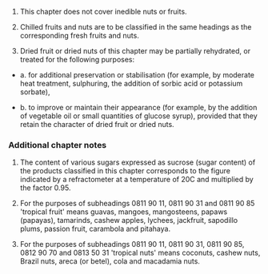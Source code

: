 1. This chapter does not cover inedible nuts or fruits.

2. Chilled fruits and nuts are to be classified in the same headings as the corresponding fresh fruits and nuts.

3. Dried fruit or dried nuts of this chapter may be partially rehydrated, or treated for the following purposes:

 - a. for additional preservation or stabilisation (for example, by moderate heat treatment, sulphuring, the addition of sorbic acid or potassium sorbate),

 - b. to improve or maintain their appearance (for example, by the addition of vegetable oil or small quantities of glucose syrup), provided that they retain the character of dried fruit or dried nuts.

### Additional chapter notes

1. The content of various sugars expressed as sucrose (sugar content) of the products classified in this chapter corresponds to the figure indicated by a refractometer at a temperature of 20C and multiplied by the factor 0.95.

2. For the purposes of subheadings 0811 90 11, 0811 90 31 and 0811 90 85 'tropical fruit' means guavas, mangoes, mangosteens, papaws (papayas), tamarinds, cashew apples, lychees, jackfruit, sapodillo plums, passion fruit, carambola and pitahaya.

3. For the purposes of subheadings 0811 90 11, 0811 90 31, 0811 90 85, 0812 90 70 and 0813 50 31 'tropical nuts' means coconuts, cashew nuts, Brazil nuts, areca (or betel), cola and macadamia nuts.
